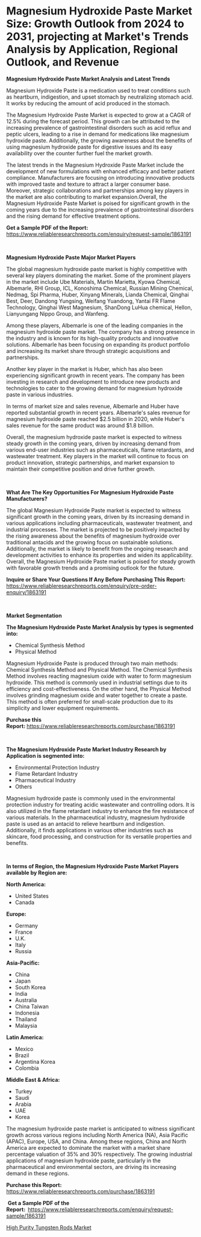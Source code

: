 <p><h1>Magnesium Hydroxide Paste Market Size: Growth Outlook from 2024 to 2031, projecting at Market's Trends Analysis by Application, Regional Outlook, and Revenue</h1></p><p><strong>Magnesium Hydroxide Paste Market Analysis and Latest Trends</strong></p>
<p><p>Magnesium Hydroxide Paste is a medication used to treat conditions such as heartburn, indigestion, and upset stomach by neutralizing stomach acid. It works by reducing the amount of acid produced in the stomach. </p><p>The Magnesium Hydroxide Paste Market is expected to grow at a CAGR of 12.5% during the forecast period. This growth can be attributed to the increasing prevalence of gastrointestinal disorders such as acid reflux and peptic ulcers, leading to a rise in demand for medications like magnesium hydroxide paste. Additionally, the growing awareness about the benefits of using magnesium hydroxide paste for digestive issues and its easy availability over the counter further fuel the market growth.</p><p>The latest trends in the Magnesium Hydroxide Paste Market include the development of new formulations with enhanced efficacy and better patient compliance. Manufacturers are focusing on introducing innovative products with improved taste and texture to attract a larger consumer base. Moreover, strategic collaborations and partnerships among key players in the market are also contributing to market expansion.Overall, the Magnesium Hydroxide Paste Market is poised for significant growth in the coming years due to the increasing prevalence of gastrointestinal disorders and the rising demand for effective treatment options.</p></p>
<p><strong>Get a Sample PDF of the Report:&nbsp;</strong> <a href="https://www.reliableresearchreports.com/enquiry/request-sample/1863191">https://www.reliableresearchreports.com/enquiry/request-sample/1863191</a></p>
<p>&nbsp;</p>
<p><strong>Magnesium Hydroxide Paste Major Market Players</strong></p>
<p><p>The global magnesium hydroxide paste market is highly competitive with several key players dominating the market. Some of the prominent players in the market include Ube Materials, Martin Marietta, Kyowa Chemical, Albemarle, RHI Group, ICL, Konoshima Chemical, Russian Mining Chemical, Nedmag, Spi Pharma, Huber, Xinyang Minerals, Lianda Chemical, Qinghai Best, Deer, Dandong Yungsing, Weifang Yuandong, Yantai FR Flame Technology, Qinghai West Magnesium, ShanDong LuHua chemical, Hellon, Lianyungang Nippo Group, and Wanfeng.</p><p>Among these players, Albemarle is one of the leading companies in the magnesium hydroxide paste market. The company has a strong presence in the industry and is known for its high-quality products and innovative solutions. Albemarle has been focusing on expanding its product portfolio and increasing its market share through strategic acquisitions and partnerships.</p><p>Another key player in the market is Huber, which has also been experiencing significant growth in recent years. The company has been investing in research and development to introduce new products and technologies to cater to the growing demand for magnesium hydroxide paste in various industries.</p><p>In terms of market size and sales revenue, Albemarle and Huber have reported substantial growth in recent years. Albemarle's sales revenue for magnesium hydroxide paste reached $2.5 billion in 2020, while Huber's sales revenue for the same product was around $1.8 billion.</p><p>Overall, the magnesium hydroxide paste market is expected to witness steady growth in the coming years, driven by increasing demand from various end-user industries such as pharmaceuticals, flame retardants, and wastewater treatment. Key players in the market will continue to focus on product innovation, strategic partnerships, and market expansion to maintain their competitive position and drive further growth.</p></p>
<p>&nbsp;</p>
<p><strong>What Are The Key Opportunities For Magnesium Hydroxide Paste Manufacturers?</strong></p>
<p><p>The global Magnesium Hydroxide Paste market is expected to witness significant growth in the coming years, driven by its increasing demand in various applications including pharmaceuticals, wastewater treatment, and industrial processes. The market is projected to be positively impacted by the rising awareness about the benefits of magnesium hydroxide over traditional antacids and the growing focus on sustainable solutions. Additionally, the market is likely to benefit from the ongoing research and development activities to enhance its properties and widen its applicability. Overall, the Magnesium Hydroxide Paste market is poised for steady growth with favorable growth trends and a promising outlook for the future.</p></p>
<p><strong>Inquire or Share Your Questions If Any Before Purchasing This Report:</strong> <a href="https://www.reliableresearchreports.com/enquiry/pre-order-enquiry/1863191">https://www.reliableresearchreports.com/enquiry/pre-order-enquiry/1863191</a></p>
<p>&nbsp;</p>
<p><strong>Market Segmentation</strong></p>
<p><strong>The Magnesium Hydroxide Paste Market Analysis by types is segmented into:</strong></p>
<p><ul><li>Chemical Synthesis Method</li><li>Physical Method</li></ul></p>
<p><p>Magnesium Hydroxide Paste is produced through two main methods: Chemical Synthesis Method and Physical Method. The Chemical Synthesis Method involves reacting magnesium oxide with water to form magnesium hydroxide. This method is commonly used in industrial settings due to its efficiency and cost-effectiveness. On the other hand, the Physical Method involves grinding magnesium oxide and water together to create a paste. This method is often preferred for small-scale production due to its simplicity and lower equipment requirements.</p></p>
<p><strong>Purchase this Report:&nbsp;</strong><a href="https://www.reliableresearchreports.com/purchase/1863191">https://www.reliableresearchreports.com/purchase/1863191</a></p>
<p>&nbsp;</p>
<p><strong>The Magnesium Hydroxide Paste Market Industry Research by Application is segmented into:</strong></p>
<p><ul><li>Environmental Protection Industry</li><li>Flame Retardant Industry</li><li>Pharmaceutical Industry</li><li>Others</li></ul></p>
<p><p>Magnesium hydroxide paste is commonly used in the environmental protection industry for treating acidic wastewater and controlling odors. It is also utilized in the flame retardant industry to enhance the fire resistance of various materials. In the pharmaceutical industry, magnesium hydroxide paste is used as an antacid to relieve heartburn and indigestion. Additionally, it finds applications in various other industries such as skincare, food processing, and construction for its versatile properties and benefits.</p></p>
<p>&nbsp;</p>
<p><strong>In terms of Region, the Magnesium Hydroxide Paste Market Players available by Region are:</strong></p>
<p>
    <p> <strong> North America: </strong>
        <ul>
            <li>United States</li>
            <li>Canada</li>
        </ul>
        </p> 
    <p> <strong> Europe: </strong>
        <ul>
            <li>Germany</li>
            <li>France</li>
            <li>U.K.</li>
            <li>Italy</li>
            <li>Russia</li>
        </ul>
        </p> 
    <p> <strong> Asia-Pacific: </strong>
        <ul>
            <li>China</li>
            <li>Japan</li>
            <li>South Korea</li>
            <li>India</li>
            <li>Australia</li>
            <li>China Taiwan</li>
            <li>Indonesia</li>
            <li>Thailand</li>
            <li>Malaysia</li>
        </ul>
        </p> 
    <p> <strong> Latin America: </strong>
        <ul>
            <li>Mexico</li>
            <li>Brazil</li>
            <li>Argentina Korea</li>
            <li>Colombia</li>
        </ul>
        </p> 
    <p> <strong> Middle East & Africa: </strong>
        <ul>
            <li>Turkey</li>
            <li>Saudi</li>
            <li>Arabia</li>
            <li>UAE</li>
            <li>Korea</li>
        </ul>
    </p>
    </p>
<p><p>The magnesium hydroxide paste market is anticipated to witness significant growth across various regions including North America (NA), Asia Pacific (APAC), Europe, USA, and China. Among these regions, China and North America are expected to dominate the market with a market share percentage valuation of 35% and 30% respectively. The growing industrial applications of magnesium hydroxide paste, particularly in the pharmaceutical and environmental sectors, are driving its increasing demand in these regions.</p></p>
<p><strong>Purchase this Report: </strong><a href="https://www.reliableresearchreports.com/purchase/1863191">https://www.reliableresearchreports.com/purchase/1863191</a></p>
<p>&nbsp;<strong>Get a Sample PDF of the Report:&nbsp;&nbsp;</strong><a href="https://www.reliableresearchreports.com/enquiry/request-sample/1863191">https://www.reliableresearchreports.com/enquiry/request-sample/1863191</a></p>
<p><strong></strong></p>
<p><p><a href="https://invited-way-688.notion.site/High-Purity-Tungsten-Rods-Market-Size-Evaluating-its-Market-Trends-Growth-and-Projections-2024--dcc59e4b75d5466d963bc30da5427028">High Purity Tungsten Rods Market</a></p></p>